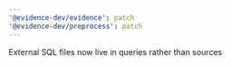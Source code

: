 ```yaml
---
'@evidence-dev/evidence': patch
'@evidence-dev/preprocess': patch
---
```


External SQL files now live in queries rather than sources
